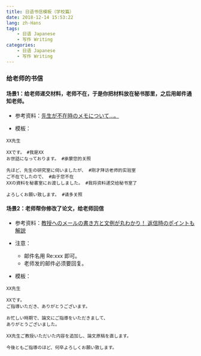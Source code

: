 ```yaml
---
title: 日语书信模板（学校篇）
date: 2018-12-14 15:53:22
lang: zh-Hans
tags:
    - 日语 Japanese
    - 写作 Writing
categories: 
    - 日语 Japanese
    - 写作 Writing
---
```


### 给老师的书信

#### 场景1：给老师递交材料，老师不在，于是你把材料放在秘书那里，之后用邮件通知老师。

- 参考资料：[先生が不在時のメモについて…。](https://detail.chiebukuro.yahoo.co.jp/qa/question_detail/q1164039786)

- 模板：

```text
XX先生

XXです。　#我是XX
お世話になっております。 #承蒙您的关照

先ほど、先生の研究室に伺いましたが、 #刚才拜访老师的实验室
ご不在でしたので、 #由于您不在
XXの資料を秘書室にお渡ししました。 #我将资料递交给秘书室了

よろしくお願い致します。 #请多关照
```

#### 场景2：老师帮你修改了论文，给老师回信

- 参考资料：[教授へのメールの書き方と文例が丸わかり！ 返信時のポイントも解説](https://townwork.net/magazine/skill/50153/#target4)

- 注意：
    - 邮件名用 Re:xxx 即可。
    - 老师发的邮件必须要回复。

- 模板：
```text
XX先生

XXです。
ご指導いただき、ありがとうございます。

お忙しい時期で、論文にご指導をいただきまして、
ありがとうございました。

XX先生ご教授いただいた内容を追加し、論文原稿を直します。

今後ともご指導のほど、何卒よろしくお願い致します。
```